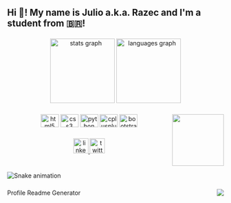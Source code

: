 <h2 align="left">Hi 👋! My name is Julio a.k.a. Razec and I'm a student from 🇧🇷!</h2>

###

<div align="center">
  <img src="https://github-readme-stats.vercel.app/api?hide_title=false&hide_rank=false&show_icons=true&include_all_commits=true&count_private=true&disable_animations=false&theme=dracula&locale=en&hide_border=false&username=RazecDoesIt" height="150" alt="stats graph"  />
  <img src="https://github-readme-stats.vercel.app/api/top-langs?locale=en&hide_title=false&layout=compact&card_width=320&langs_count=5&theme=dracula&hide_border=false&username=RazecDoesIt" height="150" alt="languages graph"  />
</div>

###

<img align="right" height="120" src="https://media0.giphy.com/media/RbDKaczqWovIugyJmW/giphy.gif?cid=790b7611fcf990e513e91bbaee7e802247d9c789709f945a&rid=giphy.gif&ct=g"  />

###

<div align="center">
  <img src="https://cdn.jsdelivr.net/gh/devicons/devicon/icons/html5/html5-original.svg" height="30" width="42" alt="html5 logo"  />
  <img src="https://cdn.jsdelivr.net/gh/devicons/devicon/icons/css3/css3-original.svg" height="30" width="42" alt="css3 logo"  />
  <img src="https://cdn.jsdelivr.net/gh/devicons/devicon/icons/python/python-original.svg" height="30" width="42" alt="python logo"  />
  <img src="https://cdn.jsdelivr.net/gh/devicons/devicon/icons/cplusplus/cplusplus-original.svg" height="30" width="42" alt="cplusplus logo"  />
  <img src="https://cdn.jsdelivr.net/gh/devicons/devicon/icons/bootstrap/bootstrap-original.svg" height="30" width="42" alt="bootstrap logo"  />
</div>

###

<div align="center">
  <a href="https://www.linkedin.com/in/julio-cezar-marsilio/" target="_blank">
    <img src="https://img.shields.io/static/v1?message=LinkedIn&logo=linkedin&label=&color=0077B5&logoColor=white&labelColor=&style=for-the-badge" height="35" alt="linkedin logo"  />
  </a>
  <a href="https://twitter.com/_julhao" target="_blank">
    <img src="https://img.shields.io/static/v1?message=Twitter&logo=twitter&label=&color=1DA1F2&logoColor=white&labelColor=&style=for-the-badge" height="35" alt="twitter logo"  />
  </a>
</div>

###

<br clear="both">

<img href="https://raw.githubusercontent.com/RazecDoesIt/RazecDoesIt/blob/output/snake.svg" alt="Snake animation" />

###

<img align="right" src="https://visitor-badge.laobi.icu/badge?page_id=RazecDoesIt.RazecDoesIt&left_color=darkslategray&right_color=purple&left_text=Total Visitors"  />

###

Profile Readme Generator
